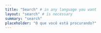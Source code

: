 ```yaml
---
title: "Search" # in any language you want
layout: "search" # is necessary
summary: "search"
placeholder: "O que você está procurando?"
---
```

